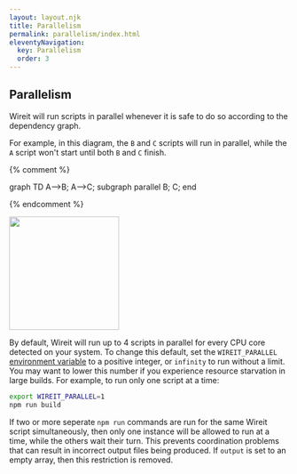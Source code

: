 ```yaml
---
layout: layout.njk
title: Parallelism
permalink: parallelism/index.html
eleventyNavigation:
  key: Parallelism
  order: 3
---
```


## Parallelism

Wireit will run scripts in parallel whenever it is safe to do so according to
the dependency graph.

For example, in this diagram, the `B` and `C` scripts will run in parallel,
while the `A` script won't start until both `B` and `C` finish.

{% comment %}

<!-- The diagram below was generated at https://mermaid.live/
     and manually edited to follow prefers-color-scheme. -->
<!-- prettier-ignore-start -->
graph TD
  A-->B;
  A-->C;
  subgraph parallel
    B;
    C;
  end
<!-- prettier-ignore-end -->

{% endcomment %}

<img src ="../images/parallel-diagram.svg" height="204" width="198">

By default, Wireit will run up to 4 scripts in parallel for every CPU core
detected on your system. To change this default, set the `WIREIT_PARALLEL`
[environment variable](../reference/#environment-variables) to a positive integer, or
`infinity` to run without a limit. You may want to lower this number if you
experience resource starvation in large builds. For example, to run only one
script at a time:

```bash
export WIREIT_PARALLEL=1
npm run build
```

If two or more seperate `npm run` commands are run for the same Wireit script
simultaneously, then only one instance will be allowed to run at a time, while
the others wait their turn. This prevents coordination problems that can result
in incorrect output files being produced. If `output` is set to an empty array,
then this restriction is removed.
